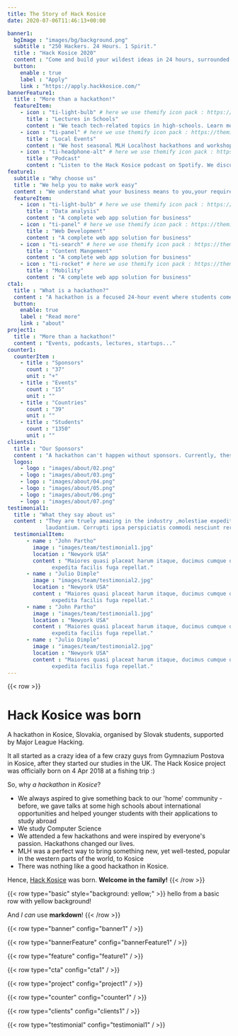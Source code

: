 ```yaml
---
title: The Story of Hack Kosice
date: 2020-07-06T11:46:13+00:00

banner1:
  bgImage : "images/bg/background.png"
  subtitle : "250 Hackers. 24 Hours. 1 Spirit."
  title : "Hack Kosice 2020"
  content : "Come and build your wildest ideas in 24 hours, surrounded with great designers, <br/>entrepreneurs, ideators and free food."
  button:
    enable : true
    label : "Apply"
    link : "https://apply.hackkosice.com/"
bannerFeature1:
  title : "More than a hackathon!"
  featureItem:
    - icon : "ti-light-bulb" # here we use themify icon pack : https://themify.me/themify-icons
      title : "Lectures in Schools"
      content : "We teach tech-related topics in high-schools. Learn more."
    - icon : "ti-panel" # here we use themify icon pack : https://themify.me/themify-icons
      title : "Local Events"
      content : "We host seasonal MLH Localhost hackathons and workshops."
    - icon : "ti-headphone-alt" # here we use themify icon pack : https://themify.me/themify-icons
      title : "Podcast"
      content : "Listen to the Hack Kosice podcast on Spotify. We discuss tech and interview motivating entrepreneurs."
feature1:
  subtitle : "Why choose us"
  title : "We help you to make work easy"
  content : "We understand what your business means to you,your requirements considering trends.Smet nemo excepturi voluptas eligendi ."
  featureItem:
    - icon : "ti-light-bulb" # here we use themify icon pack : https://themify.me/themify-icons
      title : "Data analysis"
      content : "A complete web app solution for business"
    - icon : "ti-panel" # here we use themify icon pack : https://themify.me/themify-icons
      title : "Web Development"
      content : "A complete web app solution for business"
    - icon : "ti-search" # here we use themify icon pack : https://themify.me/themify-icons
      title : "Content Mangement"
      content : "A complete web app solution for business"
    - icon : "ti-rocket" # here we use themify icon pack : https://themify.me/themify-icons
      title : "Mobility"
      content : "A complete web app solution for business"
cta1:
  title : "What is a hackathon?"
  content : "A hackathon is a focused 24-hour event where students come together in small teams to share ideas and build something new and exciting, alongside a whole bunch of like-minded people. You learn immensely with the help of mentors, interact with companies and have fun! Hackathons are very beginner friendly!"
  button:
    enable: true
    label : "Read more"
    link : "about"
project1:
  title : "More than a hackathon!"
  content : "Events, podcasts, lectures, startups..."
counter1:
  counterItem :
    - title : "Sponsors"
      count : "37"
      unit : "+"
    - title : "Events"
      count : "15"
      unit : ""
    - title : "Countries"
      count : "39"
      unit : ""
    - title : "Students"
      count : "1350"
      unit : ""
clients1:
  title : "Our Sponsors"
  content : "A hackathon can't happen without sponsors. Currently, these companies Sponsor us."
  logos:
    - logo : "images/about/02.png"
    - logo : "images/about/03.png"
    - logo : "images/about/04.png"
    - logo : "images/about/05.png"
    - logo : "images/about/06.png"
    - logo : "images/about/07.png"
testimonial1:
  title : "What they say about us"
  content : "They are truely amazing in the industry ,molestiae expedita aspernatur officia, similique minima
            laudantium. Corrupti ipsa perspiciatis commodi nesciunt rerum mollitia enim voluptate!"
  testimonialItem:
      - name : "John Partho"
        image : "images/team/testimonial1.jpg"
        location : "Newyork USA"
        content : "Maiores quasi placeat harum itaque, ducimus cumque quas expedita hic. Qui ullam iste provident mollitia
              expedita facilis fuga repellat."
      - name : "Julio Dimple"
        image : "images/team/testimonial2.jpg"
        location : "Newyork USA"
        content : "Maiores quasi placeat harum itaque, ducimus cumque quas expedita hic. Qui ullam iste provident mollitia
              expedita facilis fuga repellat."
      - name : "John Partho"
        image : "images/team/testimonial1.jpg"
        location : "Newyork USA"
        content : "Maiores quasi placeat harum itaque, ducimus cumque quas expedita hic. Qui ullam iste provident mollitia
              expedita facilis fuga repellat."
      - name : "Julio Dimple"
        image : "images/team/testimonial2.jpg"
        location : "Newyork USA"
        content : "Maiores quasi placeat harum itaque, ducimus cumque quas expedita hic. Qui ullam iste provident mollitia
              expedita facilis fuga repellat."
---
```


{{< row >}}
# Hack Kosice was born

A hackathon in Kosice, Slovakia, organised by Slovak students, supported by Major League Hacking.

It all started as a crazy idea of a few crazy guys from Gymnazium Postova in Kosice, after they started our studies in the UK. The Hack Kosice project was officially born on 4 Apr 2018 at a fishing trip :)

So, why *a hackathon* in *Kosice*?

- We always aspired to give something back to our 'home' community - before, we gave talks at some high schools about international opportunities and helped younger students with their applications to study abroad
- We study Computer Science
- We attended a few hackathons and were inspired by everyone's passion. Hackathons changed our lives.
- MLH was a perfect way to bring something new, yet well-tested, popular in the western parts of the world, to Kosice
- There was nothing like a good hackathon in Kosice.

Hence, [Hack Kosice](https://hackkosice.com) was born. **Welcome in the family!**
{{< /row >}}

{{< row type="basic" style="background: yellow;" >}}
hello from a basic row with yellow background!

And *I can* use **markdown**!
{{< /row >}}

{{< row type="banner" config="banner1" / >}}

{{< row type="bannerFeature" config="bannerFeature1" / >}}

{{< row type="feature" config="feature1" / >}}

{{< row type="cta" config="cta1" / >}}

{{< row type="project" config="project1" / >}}

{{< row type="counter" config="counter1" / >}}

{{< row type="clients" config="clients1" / >}}

{{< row type="testimonial" config="testimonial1" / >}}
